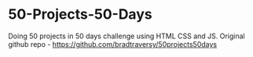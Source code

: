 # 50-Projects-50-Days
Doing 50 projects in 50 days challenge using HTML CSS and JS.
Original github repo - https://github.com/bradtraversy/50projects50days
